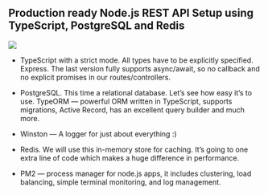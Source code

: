 ## Production ready Node.js REST API Setup using TypeScript, PostgreSQL and Redis

<!-- [Link to article]('https://itnext.io/production-ready-node-js-rest-apis-setup-using-typescript-postgresql-and-redis-a9525871407') -->

<img src="https://miro.medium.com/max/700/1*jXG3RQK9OvhLdfnTSV1Y8Q.png" />

- TypeScript with a strict mode. All types have to be explicitly specified.
  Express. The last version fully supports async/await, so no callback and no explicit promises in our routes/controllers.

- PostgreSQL. This time a relational database. Let’s see how easy it’s to use.
  TypeORM — powerful ORM written in TypeScript, supports migrations, Active Record, has an excellent query builder and much more.

- Winston — A logger for just about everything :)

- Redis. We will use this in-memory store for caching. It’s going to one extra line of code which makes a huge difference in performance.

- PM2 — process manager for node.js apps, it includes clustering, load balancing, simple terminal monitoring, and log management.
